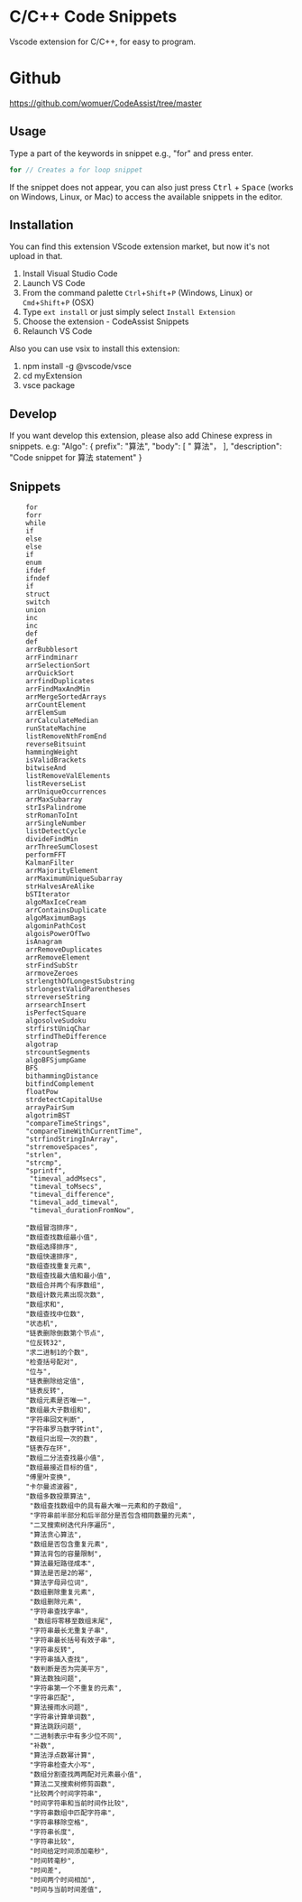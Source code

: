 # C/C++ Code Snippets
Vscode extension for C/C++, for easy to program.

# Github
https://github.com/womuer/CodeAssist/tree/master
## Usage
Type a part of the keywords in snippet e.g., "for" and press enter.

```c
for // Creates a for loop snippet
```
If the snippet does not appear, you can also just press <kbd>Ctrl</kbd> + <kbd>Space</kbd> (works on Windows, Linux, or Mac) to access the available snippets in the editor.


## Installation
You can  find this extension VScode extension market,  but now it's not upload in that.

1. Install Visual Studio Code
2. Launch VS Code
3. From the command palette `Ctrl`+`Shift`+`P` (Windows, Linux) or `Cmd`+`Shift`+`P` (OSX)
4. Type `ext install` or just simply select `Install Extension`
5. Choose the extension - CodeAssist Snippets
6. Relaunch VS Code

Also you can use vsix  to install this extension:
1. npm install -g @vscode/vsce
2. cd myExtension
3. vsce package
## Develop
If you want develop this extension, please also add Chinese express in snippets.
e.g: "Algo": {
    prefix": "算法",
        "body": [
            " 算法"，
        ],
        "description": "Code snippet for 算法 statement"
}
## Snippets
        for
        forr
        while
        if
        else
        else
        if
        enum
        ifdef
        ifndef
        if
        struct
        switch
        union
        inc
        inc
        def
        def
        arrBubblesort
        arrFindminarr
        arrSelectionSort
        arrQuickSort
        arrfindDuplicates
        arrFindMaxAndMin
        arrMergeSortedArrays
        arrCountElement
        arrElemSum
        arrCalculateMedian
        runStateMachine
        listRemoveNthFromEnd
        reverseBitsuint
        hammingWeight
        isValidBrackets
        bitwiseAnd
        listRemoveValElements
        listReverseList
        arrUniqueOccurrences
        arrMaxSubarray
        strIsPalindrome
        strRomanToInt
        arrSingleNumber
        listDetectCycle
        divideFindMin
        arrThreeSumClosest
        performFFT
        KalmanFilter
        arrMajorityElement
        arrMaximumUniqueSubarray
        strHalvesAreAlike
        bSTIterator
        algoMaxIceCream
        arrContainsDuplicate
        algoMaximumBags
        algominPathCost
        algoisPowerOfTwo
        isAnagram
        arrRemoveDuplicates
        arrRemoveElement
        strFindSubStr
        arrmoveZeroes
        strlengthOfLongestSubstring
        strlongestValidParentheses
        strreverseString
        arrsearchInsert
        isPerfectSquare
        algosolveSudoku
        strfirstUniqChar
        strfindTheDifference
        algotrap
        strcountSegments
        algoBFSjumpGame
        BFS
        bithammingDistance
        bitfindComplement
        floatPow
        strdetectCapitalUse
        arrayPairSum
        algotrimBST
        "compareTimeStrings",
        "compareTimeWithCurrentTime",
        "strfindStringInArray",
        "strremoveSpaces",
        "strlen",
        "strcmp",
        "sprintf",
         "timeval_addMsecs",
         "timeval_toMsecs",
         "timeval_difference",
         "timeval_add_timeval",
         "timeval_durationFromNow",

        "数组冒泡排序",
        "数组查找数组最小值",
        "数组选择排序",
        "数组快速排序",
        "数组查找重复元素",
        "数组查找最大值和最小值",
        "数组合并两个有序数组",
        "数组计数元素出现次数",
        "数组求和",
        "数组查找中位数",
        "状态机",
        "链表删除倒数第个节点",
        "位反转32",
        "求二进制1的个数",
        "检查括号配对",
        "位与",
        "链表删除给定值",
        "链表反转",
        "数组元素是否唯一",
        "数组最大子数组和",
        "字符串回文判断",
        "字符串罗马数字转int",
        "数组只出现一次的数",
        "链表存在环",
        "数组二分法查找最小值",
        "数组最接近目标的值",
        "傅里叶变换",
        "卡尔曼滤波器",
        "数组多数投票算法",
         "数组查找数组中的具有最大唯一元素和的子数组",
         "字符串前半部分和后半部分是否包含相同数量的元素",
         "二叉搜索树迭代升序遍历",
         "算法贪心算法",
         "数组是否包含重复元素",
         "算法背包的容量限制",
         "算法最短路径成本",
         "算法是否是2的幂",
         "算法字母异位词",
         "数组删除重复元素",
         "数组删除元素",
         "字符串查找字串",
          "数组将零移至数组末尾",
         "字符串最长无重复子串",
         "字符串最长括号有效子串",
         "字符串反转",
         "字符串插入查找",
         "数判断是否为完美平方",
         "算法数独问题",
         "字符串第一个不重复的元素",
         "字符串匹配",
         "算法接雨水问题",
         "字符串计算单词数",
         "算法跳跃问题",
         "二进制表示中有多少位不同",
         "补数",
         "算法浮点数幂计算",
         "字符串检查大小写",
         "数组分割查找两两配对元素最小值",
         "算法二叉搜索树修剪函数",
         "比较两个时间字符串",
         "时间字符串和当前时间作比较",
         "字符串数组中匹配字符串",
         "字符串移除空格",
         "字符串长度",
         "字符串比较",
         "时间给定时间添加毫秒",
         "时间转毫秒",
         "时间差",
         "时间两个时间相加",
         "时间与当前时间差值",







